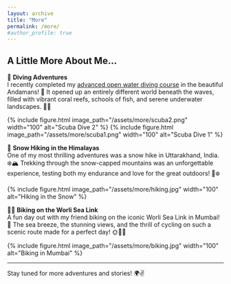 ```yaml
---
layout: archive
title: "More"
permalink: /more/
#author_profile: true
---
```


## A Little More About Me...

🌊 **Diving Adventures**  
I recently completed my [advanced open water diving course](https://en.wikipedia.org/wiki/Advanced_Open_Water_Diver) in the beautiful Andamans! 🌴 It opened up an entirely different world beneath the waves, filled with vibrant coral reefs, schools of fish, and serene underwater landscapes. 🐠🌊  

<div style="display: flex; justify-content: center; gap: 10px;">
  {% include figure.html image_path="/assets/more/scuba2.png" width="100" alt="Scuba Dive 2" %}
  {% include figure.html image_path="/assets/more/scuba1.png" width="100" alt="Scuba Dive 1" %}
</div>

🥾 **Snow Hiking in the Himalayas**  
One of my most thrilling adventures was a snow hike in Uttarakhand, India. ❄️🏔️ Trekking through the snow-capped mountains was an unforgettable experience, testing both my endurance and love for the great outdoors! 🌲❄️  

{% include figure.html image_path="/assets/more/hiking.jpg" width="100" alt="Hiking in the Snow" %}

🚴‍♂️ **Biking on the Worli Sea Link**  
A fun day out with my friend biking on the iconic Worli Sea Link in Mumbai! 🌉 The sea breeze, the stunning views, and the thrill of cycling on such a scenic route made for a perfect day! 🌞🚴‍♀️  

{% include figure.html image_path="/assets/more/biking.jpg" width="100" alt="Biking in Mumbai" %}

---

Stay tuned for more adventures and stories! 🌍✌️